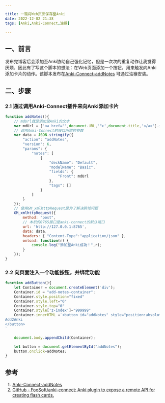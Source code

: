 ```yaml
---

title: 一键将Web页面保存至Anki
date: 2022-12-02 21:38
tags: [Anki,Anki-Connect,油猴]

---
```


## 一、前言
发布完博客后会添加至Anki协助自己强化记忆，但是一次次的重复动作让我觉得厌烦，因此有了写这个脚本的想法：在Web页面添加一个按钮，用来触发向Anki添加卡片的动作。该脚本发布在[Anki-Connect-addNotes](https://greasyfork.org/zh-CN/scripts/455865-anki-connect-addnotes) 可通过油猴安装。

<!-- more -->

## 二、步骤
### 2.1 通过调用Anki-Connect插件来向Anki添加卡片
```js
function addNotes(){
	// mdUrl就是添加至Anki的文本
	var mdUrl = ['<a href="',document.URL,'">',document.title,'</a>'].join("");
	// 调用Anki-Connect的接口所需的参数
	var data = JSON.stringify({
		"action": "addNotes",
		"version": 6,
		"params": {
			"notes": [
				{
					"deckName": "Default",
					"modelName": "Basic",
					"fields": {
						"Front": mdUrl
					},
					"tags": []
				}
			]
		}
	});
	// 使用GM_xmlhttpRequest是为了解决跨域问题
	GM_xmlhttpRequest({
		method: "post",
		// 本机的8765接口是anki-connect的默认端口
		url: 'http://127.0.0.1:8765',
		data: data,
		headers: { "Content-Type":"application/json" },
		onload: function(r) {
			console.log("添加至Anki成功！",r);
		}
	});
}
```
### 2.2 向页面注入一个功能按钮，并绑定功能
```js
function addButton(){
	let Container = document.createElement('div');
	Container.id = "add-notes-container";
	Container.style.position="fixed"
	Container.style.left="0"
	Container.style.top="0"
	Container.style['z-index']="999999"
	Container.innerHTML =`<button id="addNotes" style="position:absolute; left:30px; top:20px">
Add2Anki
</button>
`

	document.body.appendChild(Container);

	let button = document.getElementById("addNotes");
	button.onclick=addNotes;
}
```


## 参考
1. [Anki-Connect-addNotes](https://greasyfork.org/zh-CN/scripts/455865-anki-connect-addnotes)
2. [GitHub - FooSoft/anki-connect: Anki plugin to expose a remote API for creating flash cards.](https://github.com/FooSoft/anki-connect)